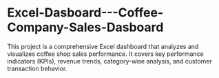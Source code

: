 # Excel-Dasboard---Coffee-Company-Sales-Dasboard
This project is a comprehensive Excel dashboard that analyzes and visualizes coffee shop sales performance. It covers key performance indicators (KPIs), revenue trends, category-wise analysis, and customer transaction behavior.
